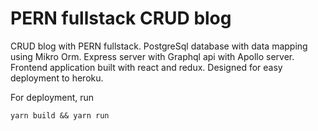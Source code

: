 # PERN fullstack CRUD blog
CRUD blog with PERN fullstack. PostgreSql database with data mapping using Mikro Orm. Express server with Graphql api with Apollo server. Frontend application built with react and redux. Designed for easy deployment to heroku.

For deployment, run
```
yarn build && yarn run
```